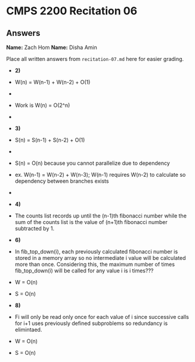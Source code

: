 # CMPS 2200 Recitation 06
## Answers

**Name:** Zach Hom
**Name:** Disha Amin


Place all written answers from `recitation-07.md` here for easier grading.


- **2)**
- W(n) = W(n-1) + W(n-2) + O(1)
- 
- Work is W(n) = O(2^n) 
- 

- **3)**
- S(n) = S(n-1) + S(n-2) + O(1)
- 
- S(n) = O(n) because you cannot parallelize due to dependency
- ex. W(n-1) = W(n-2) + W(n-3); W(n-1) requires W(n-2) to calculate so dependency between branches exists
- 

- **4)**
- The counts list records up until the (n-1)th fibonacci number while the sum of the counts list is the value of (n+1)th fibonacci number subtracted by 1.

- **6)**
- In fib_top_down(i), each previously calculated fibonacci number is stored in a memory array so no intermediate i value will be calculated more than once. Considering this, the maximum number of times fib_top_down(i) will be called for any value i is i times???
- W = O(n)
- S = O(n)

- **8)**
- Fi will only be read only once for each value of i since successive calls for i+1 uses previously defined subproblems so redundancy is elimintaed. 
- W = O(n)
- S = O(n)
